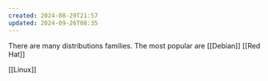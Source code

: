 ```yaml
---
created: 2024-08-29T21:57
updated: 2024-09-26T08:35
---
```

There are many distributions families. The most popular are [[Debian]] [[Red Hat]] 

[[Linux]]